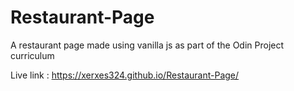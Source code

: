 # Restaurant-Page
A restaurant page made using vanilla js as part of the Odin Project curriculum

Live link : https://xerxes324.github.io/Restaurant-Page/